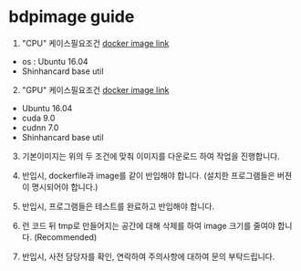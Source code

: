 # bdpimage guide

1. "CPU" 케이스필요조건 [docker image link](https://cloud.docker.com/u/shcardbdp/repository/docker/shcardbdp/dl-base-cpu)
 - os : Ubuntu 16.04 
 - Shinhancard base util

2. "GPU" 케이스필요조건 [docker image link](https://cloud.docker.com/u/shcardbdp/repository/docker/shcardbdp/dl-base-gpu)
 - Ubuntu 16.04
 - cuda 9.0
 - cudnn 7.0
 - Shinhancard base util

3. 기본이미지는 위의 두 조건에 맞춰 이미지를 다운로드 하여 작업을 진행합니다.

4. 반입시, dockerfile과 image를 같이 반입해야 합니다. (설치한 프로그램들은 버젼이 명시되어야 합니다.)

5. 반입시, 프로그램들은 테스트를 완료하고 반입해야 합니다.

6. 런 코드 뒤 tmp로 만들어지는 공간에 대해 삭제를 하여 image 크기를 줄여야 합니다. (Recommended)

7. 반입시, 사전 담당자를 확인, 연락하여 주의사항에 대하여 문의 부탁드립니다.
